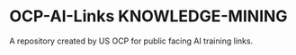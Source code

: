 # OCP-AI-Links KNOWLEDGE-MINING
A repository created by US OCP for public facing AI training links.  
